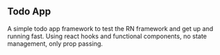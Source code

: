 ## Todo App

A simple todo app framework to test the RN framework and get up and running fast. Using react hooks and functional components, no state management, only prop passing.